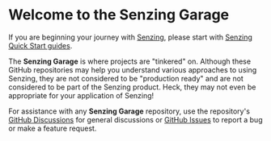 # Welcome to the Senzing Garage

If you are beginning your journey with [Senzing],
please start with [Senzing Quick Start guides].

The **Senzing Garage** is where projects are "tinkered" on.
Although these GitHub repositories may help you understand various approaches to using Senzing,
they are not considered to be "production ready" and are not considered to be part of the Senzing product.
Heck, they may not even be appropriate for your application of Senzing!

For assistance with any **Senzing Garage** repository,
use the repository's [GitHub Discussions]
for general discussions or [GitHub Issues]
to report a bug or make a feature request.

[GitHub Discussions]: https://github.com/features/discussions
[GitHub Issues]: https://docs.github.com/en/issues/tracking-your-work-with-issues/creating-an-issue
[Senzing]: https://senzing.com/
[Senzing Quick Start guides]: https://docs.senzing.com/quickstart/
